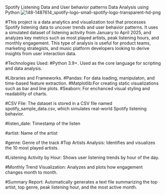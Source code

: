 Spotify Listening Data and User behavior patterns Data Analysis using Python
![148-1487614_spotify-logo-small-spotify-logo-transparent-hd-png](https://github.com/user-attachments/assets/d43c5a7d-0c56-4036-ac40-489f1ac3ed86)

#This project is a data analytics and visualization tool that processes Spotify listening data to uncover trends and user behavior patterns. It uses a simulated dataset of listening activity from January to April 2025, and analyzes key metrics such as most played artists, peak listening hours, and monthly engagement. This type of analysis is useful for product teams, marketing strategists, and music platform developers looking to derive insights from user interaction data.

#Technologies Used:
#Python 3.9+. Used as the core language for scripting and data analysis. 

#Libraries and Frameworks.
#Pandas: For data loading, manipulaton, and time-based feature extraction.
#Matplotlib:For creating static visualizations such as bar and line plots.
#Seaborn: For enchanced visual styling and readability of charts. 

#CSV File: The dataset is stored in a CSV file named spotify_sample_data.csv, which simulates real-world Spotify listening behavior.

#listen_date: Timestamp of the listen

#artist: Name of the artist

#genre: Genre of the track
#Top Artists Analysis: Identifies and visualizes the 10 most played artists.

#Listening Activity by Hour: Shows user listening trends by hour of the day.

#Monthly Trend Visualization: Analyzes and plots how engagement changes month to month.

#Summary Report: Automatically generates a text file summarizing the top artist, top genre, peak listening hour, and the most active month.

